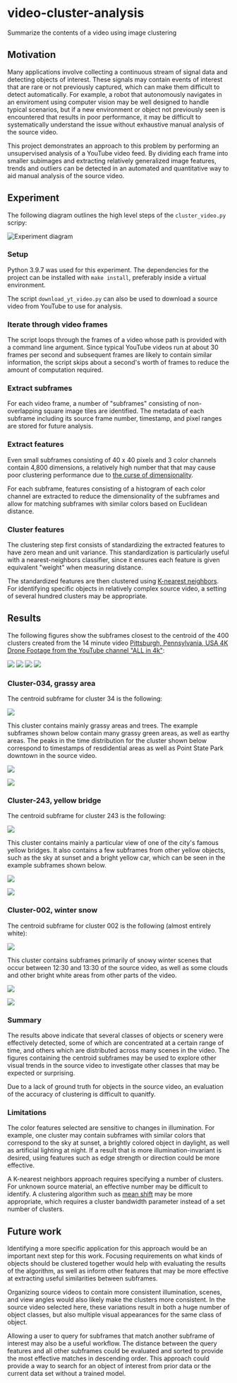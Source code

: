 # video-cluster-analysis
Summarize the contents of a video using image clustering

## Motivation
Many applications involve collecting a continuous stream of signal data and detecting objects of interest. 
These signals may contain events of interest that are rare or not previously captured, which can make them
difficult to detect automatically. For example, a robot that autonomously navigates in an enviroment using
computer vision may be well designed to handle typical scenarios, but if a new environment or object not
previously seen is encountered that results in poor performance, it may be difficult to systematically
understand the issue without exhaustive manual analysis of the source video.

This project demonstrates an approach to this problem by performing an unsupervised analysis of a YouTube
video feed. By dividing each frame into smaller subimages and extracting relatively generalized image
features, trends and outliers can be detected in an automated and quantitative way to aid manual analysis
of the source video.

## Experiment
The following diagram outlines the high level steps of the `cluster_video.py` scripy:

![Experiment diagram](diagram.svg)

### Setup
Python 3.9.7 was used for this experiment. The dependencies for the project can be installed with `make install`,
preferably inside a virtual environment.

The script `download_yt_video.py` can also be used to download a source video from YouTube to use for analysis.

### Iterate through video frames
The script loops through the frames of a video whose path is provided with a command line argument.
Since typical YouTube videos run at about 30 frames per second and subsequent frames are likely to contain
similar information, the script skips about a second's worth of frames to reduce the amount of computation
required.

### Extract subframes
For each video frame, a number of "subframes" consisting of non-overlapping square image tiles are identified.
The metadata of each subframe including its source frame number, timestamp, and pixel ranges are stored for
future analysis.

### Extract features
Even small subframes consisting of 40 x 40 pixels and 3 color channels contain 4,800 dimensions, a relatively
high number that that may cause poor clustering performance due to
[the curse of dimensionality](https://en.wikipedia.org/wiki/Curse_of_dimensionality).

For each subframe, features consisting of a histogram of each color channel are extracted to reduce the
dimensionality of the subframes and allow for matching subframes with similar colors based on Euclidean
distance.

### Cluster features
The clustering step first consists of standardizing the extracted features to have zero mean and unit
variance.  This standardization is particularly useful with a nearest-neighbors classifier, since it ensures
each feature is given equivalent "weight" when measuring distance.

The standardized features are then clustered using
[K-nearest neighbors](https://en.wikipedia.org/wiki/K-nearest_neighbors_algorithm). For identifying specific
objects in relatively complex source video, a setting of several hundred clusters may be appropriate.

## Results
The following figures show the subframes closest to the centroid of the 400 clusters created from the 14 minute video 
[Pittsburgh, Pennsylvania, USA 4K Drone Footage from the YouTube channel "ALL in 4k"](https://www.youtube.com/watch?v=BGsHLFg3nqI):

![](results/2022-01-16_15-05-25/00-clusters.png)
![](results/2022-01-16_15-05-25/01-clusters.png)
![](results/2022-01-16_15-05-25/02-clusters.png)
![](results/2022-01-16_15-05-25/03-clusters.png)

### Cluster-034, grassy area
The centroid subframe for cluster 34 is the following:

![](results/2022-01-16_15-05-25/cluster-034/centroid_subframe.png)

This cluster contains mainly grassy areas and trees. The example subframes shown below contain many grassy
green areas, as well as earthy areas. The peaks in the time distribution for the cluster shown below 
correspond to timestamps of resdidential areas as well as Point State Park downtown in the source video.

![](results/2022-01-16_15-05-25/cluster-034/example-subframes.png)

![](results/2022-01-16_15-05-25/cluster-034/time-distribution.png)

### Cluster-243, yellow bridge
The centroid subframe for cluster 243 is the following:

![](results/2022-01-16_15-05-25/cluster-243/centroid_subframe.png)

This cluster contains mainly a particular view of one of the city's famous yellow bridges. It also contains
a few subframes from other yellow objects, such as the sky at sunset and a bright yellow car, which can
be seen in the example subframes shown below.

![](results/2022-01-16_15-05-25/cluster-243/example-subframes.png)

![](results/2022-01-16_15-05-25/cluster-243/time-distribution.png)

### Cluster-002, winter snow
The centroid subframe for cluster 002 is the following (almost entirely white):

![](results/2022-01-16_15-05-25/cluster-002/centroid_subframe.png)

This cluster contains subframes primarily of snowy winter scenes that occur between 12:30 and 13:30 of the
source video, as well as some clouds and other bright white areas from other parts of the video.

![](results/2022-01-16_15-05-25/cluster-002/example-subframes.png)

![](results/2022-01-16_15-05-25/cluster-002/time-distribution.png)

### Summary
The results above indicate that several classes of objects or scenery were effectively detected, some of
which are concentrated at a certain range of time, and others which are distributed across many scenes
in the video. The figures containing the centroid subframes may be used to explore other visual trends
in the source video to investigate other classes that may be expected or surprising.

Due to a lack of ground truth for objects in the source video, an evaluation of the accuracy of clustering
is difficult to quanitfy.

### Limitations
The color features selected are sensitive to changes in illumination. For example, one cluster may contain
subframes with similar colors that correspond to the sky at sunset, a brightly colored object in daylight,
as well as artificial lighting at night. If a result that is more illumination-invariant is desired,
using features such as edge strength or direction could be more effective.

A K-nearest neighbors approach requires specifying a number of clusters. For unknown source material, an
effective number may be difficult to identify. A clustering algorithm such as
[mean shift](https://en.wikipedia.org/wiki/Mean_shift) may be more appropriate, which requires a 
cluster bandwidth parameter instead of a set number of clusters.

## Future work
Identifying a more specific application for this approach would be an important next step for this work.
Focusing requirements on what kinds of objects should be clustered together would help with evaluating
the results of the algorithm, as well as inform other features that may be more effective at extracting
useful similarities between subframes.

Organizing source videos to contain more consistent illumination, scenes, and view angles would also likely
make the clusters more consistent. In the source video selected here, these variations result in both a huge
number of object classes, but also multiple visual appearances for the same class of object.

Allowing a user to query for subframes that match another subframe of interest may also be a useful workflow.
The distance between the query features and all other subframes could be evaluated and sorted to provide the
most effective matches in descending order. This approach could provide a way to search for an object of
interest from prior data or the current data set without a trained model.
